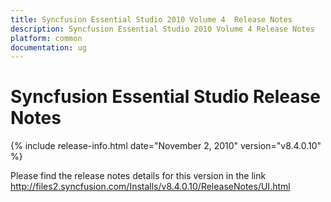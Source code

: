 ```yaml
---
title: Syncfusion Essential Studio 2010 Volume 4  Release Notes  
description: Syncfusion Essential Studio 2010 Volume 4 Release Notes  
platform: common
documentation: ug
---
```


# Syncfusion Essential Studio Release Notes  

{% include release-info.html date="November 2, 2010"  version="v8.4.0.10" %} 


Please find the release notes details for this version in the link <http://files2.syncfusion.com/Installs/v8.4.0.10/ReleaseNotes/UI.html> 